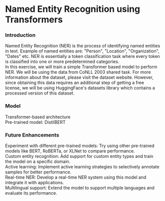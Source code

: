 # Named Entity Recognition using Transformers

### Introduction
Named Entity Recognition (NER) is the process of identifying named entities in text. Example of named entities are: "Person", "Location", "Organization", "Dates" etc. NER is essentially a token classification task where every token is classified into one or more predetermined categories.  
In this exercise, we will train a simple Transformer based model to perform NER. We will be using the data from CoNLL 2003 shared task. For more information about the dataset, please visit the dataset website. However, since obtaining this data requires an additional step of getting a free license, we will be using HuggingFace's datasets library which contains a processed version of this dataset.

### Model
Transformer-based architecture  
Pre-trained model: DistilBERT

### Future Enhancements
Experiment with different pre-trained models: Try using other pre-trained models like BERT, RoBERTa, or XLNet to compare performance.  
Custom entity recognition: Add support for custom entity types and train the model on a specific domain.  
Active learning: Implement active learning strategies to selectively annotate samples for better performance.  
Real-time NER: Develop a real-time NER system using this model and integrate it with applications.  
Multilingual support: Extend the model to support multiple languages and evaluate its performance.
